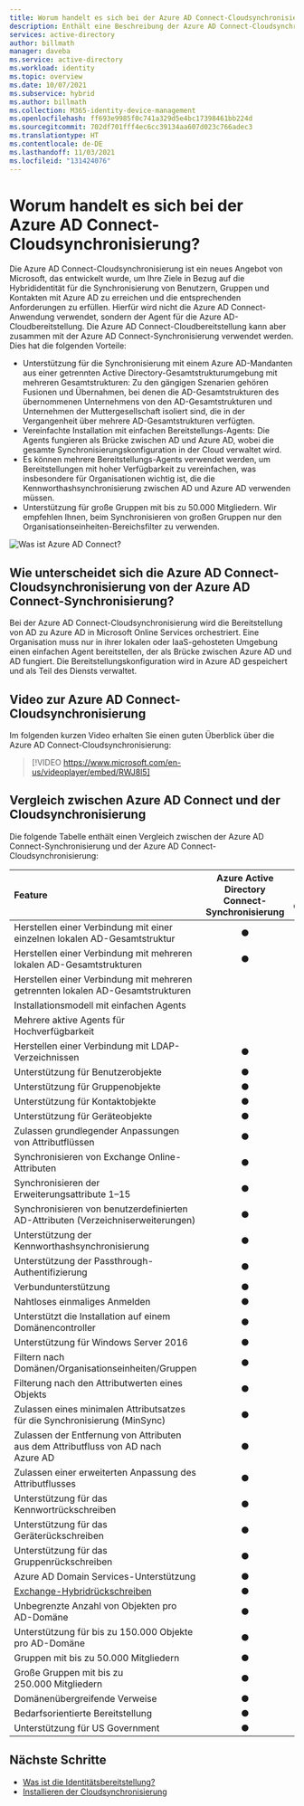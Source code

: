 ```yaml
---
title: Worum handelt es sich bei der Azure AD Connect-Cloudsynchronisierung | Microsoft-Dokumentation
description: Enthält eine Beschreibung der Azure AD Connect-Cloudsynchronisierung.
services: active-directory
author: billmath
manager: daveba
ms.service: active-directory
ms.workload: identity
ms.topic: overview
ms.date: 10/07/2021
ms.subservice: hybrid
ms.author: billmath
ms.collection: M365-identity-device-management
ms.openlocfilehash: ff693e9985f0c741a329d5e4bc17398461bb224d
ms.sourcegitcommit: 702df701fff4ec6cc39134aa607d023c766adec3
ms.translationtype: HT
ms.contentlocale: de-DE
ms.lasthandoff: 11/03/2021
ms.locfileid: "131424076"
---
```

# <a name="what-is-azure-ad-connect-cloud-sync"></a>Worum handelt es sich bei der Azure AD Connect-Cloudsynchronisierung?
Die Azure AD Connect-Cloudsynchronisierung ist ein neues Angebot von Microsoft, das entwickelt wurde, um Ihre Ziele in Bezug auf die Hybrididentität für die Synchronisierung von Benutzern, Gruppen und Kontakten mit Azure AD zu erreichen und die entsprechenden Anforderungen zu erfüllen.  Hierfür wird nicht die Azure AD Connect-Anwendung verwendet, sondern der Agent für die Azure AD-Cloudbereitstellung.  Die Azure AD Connect-Cloudbereitstellung kann aber zusammen mit der Azure AD Connect-Synchronisierung verwendet werden. Dies hat die folgenden Vorteile:
    
- Unterstützung für die Synchronisierung mit einem Azure AD-Mandanten aus einer getrennten Active Directory-Gesamtstrukturumgebung mit mehreren Gesamtstrukturen: Zu den gängigen Szenarien gehören Fusionen und Übernahmen, bei denen die AD-Gesamtstrukturen des übernommenen Unternehmens von den AD-Gesamtstrukturen und Unternehmen der Muttergesellschaft isoliert sind, die in der Vergangenheit über mehrere AD-Gesamtstrukturen verfügten.
- Vereinfachte Installation mit einfachen Bereitstellungs-Agents: Die Agents fungieren als Brücke zwischen AD und Azure AD, wobei die gesamte Synchronisierungskonfiguration in der Cloud verwaltet wird. 
- Es können mehrere Bereitstellungs-Agents verwendet werden, um Bereitstellungen mit hoher Verfügbarkeit zu vereinfachen, was insbesondere für Organisationen wichtig ist, die die Kennworthashsynchronisierung zwischen AD und Azure AD verwenden müssen.
- Unterstützung für große Gruppen mit bis zu 50.000 Mitgliedern. Wir empfehlen Ihnen, beim Synchronisieren von großen Gruppen nur den Organisationseinheiten-Bereichsfilter zu verwenden.

![Was ist Azure AD Connect?](media/what-is-cloud-sync/architecture-1.png)

## <a name="how-is-azure-ad-connect-cloud-sync-different-from-azure-ad-connect-sync"></a>Wie unterscheidet sich die Azure AD Connect-Cloudsynchronisierung von der Azure AD Connect-Synchronisierung?
Bei der Azure AD Connect-Cloudsynchronisierung wird die Bereitstellung von AD zu Azure AD in Microsoft Online Services orchestriert. Eine Organisation muss nur in ihrer lokalen oder IaaS-gehosteten Umgebung einen einfachen Agent bereitstellen, der als Brücke zwischen Azure AD und AD fungiert. Die Bereitstellungskonfiguration wird in Azure AD gespeichert und als Teil des Diensts verwaltet.

## <a name="azure-ad-connect-cloud-sync-video"></a>Video zur Azure AD Connect-Cloudsynchronisierung
Im folgenden kurzen Video erhalten Sie einen guten Überblick über die Azure AD Connect-Cloudsynchronisierung:

> [!VIDEO https://www.microsoft.com/en-us/videoplayer/embed/RWJ8l5]


## <a name="comparison-between-azure-ad-connect-and-cloud-sync"></a>Vergleich zwischen Azure AD Connect und der Cloudsynchronisierung

Die folgende Tabelle enthält einen Vergleich zwischen der Azure AD Connect-Synchronisierung und der Azure AD Connect-Cloudsynchronisierung:

| Feature | Azure Active Directory Connect-Synchronisierung| Azure Active Directory Connect-Cloudsynchronisierung |
|:--- |:---:|:---:|
|Herstellen einer Verbindung mit einer einzelnen lokalen AD-Gesamtstruktur|● |● |
| Herstellen einer Verbindung mit mehreren lokalen AD-Gesamtstrukturen |● |● |
| Herstellen einer Verbindung mit mehreren getrennten lokalen AD-Gesamtstrukturen | |● |
| Installationsmodell mit einfachen Agents | |● |
| Mehrere aktive Agents für Hochverfügbarkeit | |● |
| Herstellen einer Verbindung mit LDAP-Verzeichnissen|●| | 
| Unterstützung für Benutzerobjekte |● |● |
| Unterstützung für Gruppenobjekte |● |● |
| Unterstützung für Kontaktobjekte |● |● |
| Unterstützung für Geräteobjekte |● | |
| Zulassen grundlegender Anpassungen von Attributflüssen |● |● |
| Synchronisieren von Exchange Online-Attributen |● |● |
| Synchronisieren der Erweiterungsattribute 1–15 |● |● |
| Synchronisieren von benutzerdefinierten AD-Attributen (Verzeichniserweiterungen) |● | |
| Unterstützung der Kennworthashsynchronisierung |●|●|
| Unterstützung der Passthrough-Authentifizierung |●||
| Verbundunterstützung |●|●|
| Nahtloses einmaliges Anmelden|● |●|
| Unterstützt die Installation auf einem Domänencontroller |● |● |
| Unterstützung für Windows Server 2016|● |● |
| Filtern nach Domänen/Organisationseinheiten/Gruppen |● |● |
| Filterung nach den Attributwerten eines Objekts |● | |
| Zulassen eines minimalen Attributsatzes für die Synchronisierung (MinSync) |● |● |
| Zulassen der Entfernung von Attributen aus dem Attributfluss von AD nach Azure AD |● |● |
| Zulassen einer erweiterten Anpassung des Attributflusses |● | |
| Unterstützung für das Kennwortrückschreiben |● |● |
| Unterstützung für das Geräterückschreiben|● | |
| Unterstützung für das Gruppenrückschreiben|● | |
| Azure AD Domain Services-Unterstützung|● | |
| [Exchange-Hybridrückschreiben](../hybrid/reference-connect-sync-attributes-synchronized.md#exchange-hybrid-writeback) |● | |
| Unbegrenzte Anzahl von Objekten pro AD-Domäne |● | |
| Unterstützung für bis zu 150.000 Objekte pro AD-Domäne |● |● |
| Gruppen mit bis zu 50.000 Mitgliedern |● |● |
| Große Gruppen mit bis zu 250.000 Mitgliedern |● |  |
| Domänenübergreifende Verweise|● | |
| Bedarfsorientierte Bereitstellung|● |● |
| Unterstützung für US Government|● |● |

## <a name="next-steps"></a>Nächste Schritte 

- [Was ist die Identitätsbereitstellung?](what-is-provisioning.md)
- [Installieren der Cloudsynchronisierung](how-to-install.md)
